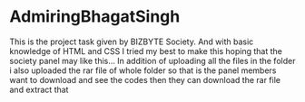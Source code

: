 # AdmiringBhagatSingh
This is the project task given by BIZBYTE Society.
And with basic knowledge of HTML and CSS I tried my best to make this hoping that the society panel may like this...
In addition of uploading all the files in the folder i also uploaded the rar file of whole folder so that is the panel members want to download and see the codes then they can download the rar file and extract that

